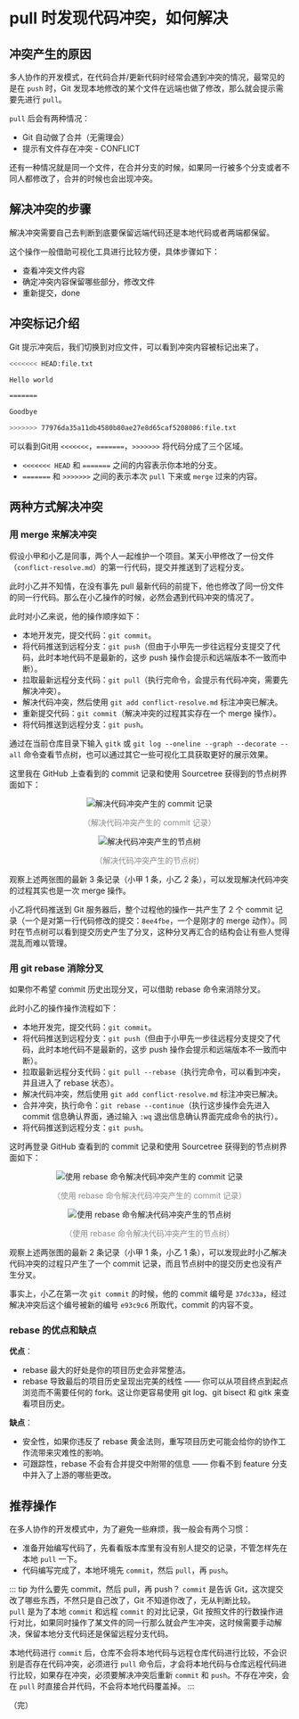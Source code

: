 # pull 时发现代码冲突，如何解决

## 冲突产生的原因

多人协作的开发模式，在代码合并/更新代码时经常会遇到冲突的情况，最常见的是在 `push` 时，Git 发现本地修改的某个文件在远端也做了修改，那么就会提示需要先进行 `pull`。

`pull` 后会有两种情况：

* Git 自动做了合并（无需理会）
* 提示有文件存在冲突 - CONFLICT

还有一种情况就是同一个文件，在合并分支的时候，如果同一行被多个分支或者不同人都修改了，合并的时候也会出现冲突。

## 解决冲突的步骤

解决冲突需要自己去判断到底要保留远端代码还是本地代码或者两端都保留。

这个操作一般借助可视化工具进行比较方便，具体步骤如下：

* 查看冲突文件内容
* 确定冲突内容保留哪些部分，修改文件
* 重新提交，done

## 冲突标记介绍

Git 提示冲突后，我们切换到对应文件，可以看到冲突内容被标记出来了。

```bash
<<<<<<< HEAD:file.txt

Hello world

=======

Goodbye

>>>>>>> 77976da35a11db4580b80ae27e8d65caf5208086:file.txt
```

可以看到Git用 `<<<<<<<`，`=======`，`>>>>>>>` 将代码分成了三个区域。

* `<<<<<<< HEAD` 和 `=======` 之间的内容表示你本地的分支。
* `=======` 和 `>>>>>>>` 之间的表示本次 `pull` 下来或 `merge` 过来的内容。

## 两种方式解决冲突

### 用 merge 来解决冲突

假设小甲和小乙是同事，两个人一起维护一个项目。某天小甲修改了一份文件（`conflict-resolve.md`）的第一行代码，提交并推送到了远程分支。

此时小乙并不知情，在没有事先 pull 最新代码的前提下，他也修改了同一份文件的同一行代码。那么在小乙操作的时候，必然会遇到代码冲突的情况了。

此时对小乙来说，他的操作顺序如下：

* 本地开发完，提交代码：`git commit`。
* 将代码推送到远程分支：`git push`（但由于小甲先一步往远程分支提交了代码，此时本地代码不是最新的，这步 push 操作会提示和远端版本不一致而中断）。
* 拉取最新远程分支代码：`git pull`（执行完命令，会提示有代码冲突，需要先解决冲突）。
* 解决代码冲突，然后使用 `git add conflict-resolve.md` 标注冲突已解决。
* 重新提交代码：`git commit`（解决冲突的过程其实存在一个 merge 操作）。
* 将代码推送到远程分支：`git push`。

通过在当前仓库目录下输入 `gitk` 或 `git log --oneline --graph --decorate --all` 命令查看节点树，也可以通过其它一些可视化工具获取更好的展示效果。

这里我在 GitHub 上查看到的 commit 记录和使用 Sourcetree 获得到的节点树界面如下：

<div style="text-align: center;">
  <img src="./assets/conflict-resolve-commits.png" alt="解决代码冲突产生的 commit 记录">
  <p style="text-align:center; color: #888;">（解决代码冲突产生的 commit 记录）</p>
</div>

<div style="text-align: center;">
  <img src="./assets/conflict-resolve-tree.png" alt="解决代码冲突产生的节点树">
  <p style="text-align:center; color: #888;">（解决代码冲突产生的节点树）</p>
</div>

观察上述两张图的最新 3 条记录（小甲 1 条，小乙 2 条），可以发现解决代码冲突的过程其实也是一次 merge 操作。

小乙将代码推送到 Git 服务器后，整个过程他的操作一共产生了 2 个 commit 记录（一个是对第一行代码修改的提交：`8ee4fbe`，一个是刚才的 merge 动作）。同时在节点树可以看到提交历史产生了分叉，这种分叉再汇合的结构会让有些人觉得混乱而难以管理。

### 用 git rebase 消除分叉

如果你不希望 commit 历史出现分叉，可以借助 rebase 命令来消除分叉。

此时小乙的操作操作流程如下：

* 本地开发完，提交代码：`git commit`。
* 将代码推送到远程分支：`git push`（但由于小甲先一步往远程分支提交了代码，此时本地代码不是最新的，这步 push 操作会提示和远端版本不一致而中断）。
* 拉取最新远程分支代码：`git pull --rebase`（执行完命令，可以看到冲突，并且进入了 rebase 状态）。
* 解决代码冲突，然后使用 `git add conflict-resolve.md` 标注冲突已解决。
* 合并冲突，执行命令：`git rebase --continue`（执行这步操作会先进入 commit 信息确认界面，通过输入 `:wq` 退出信息确认界面完成命令的执行）。
* 将代码推送到远程分支：`git push`。

这时再登录 GitHub 查看到的 commit 记录和使用 Sourcetree 获得到的节点树界面如下：

<div style="text-align: center;">
  <img src="./assets/conflict-resolve-using-rebase-commits.png" alt="使用 rebase 命令解决代码冲突产生的 commit 记录">
  <p style="text-align:center; color: #888;">（使用 rebase 命令解决代码冲突产生的 commit 记录）</p>
</div>

<div style="text-align: center;">
  <img src="./assets/conflict-resolve-using-rebase-tree.png" alt="使用 rebase 命令解决代码冲突产生的节点树">
  <p style="text-align:center; color: #888;">（使用 rebase 命令解决代码冲突产生的节点树）</p>
</div>

观察上述两张图的最新 2 条记录（小甲 1 条，小乙 1 条），可以发现此时小乙解决代码冲突的过程只产生了一个 commit 记录，而且节点树中的提交历史也没有产生分叉。

事实上，小乙在第一次 `git commit` 的时候，他的 commit 编号是 `37dc33a`，经过解决冲突后这个编号被新的编号 `e93c9c6` 所取代，commit 的内容不变。

### rebase 的优点和缺点

**优点**：

* rebase 最大的好处是你的项目历史会非常整洁。
* rebase 导致最后的项目历史呈现出完美的线性 —— 你可以从项目终点到起点浏览而不需要任何的 fork。这让你更容易使用 git log、git bisect 和 gitk 来查看项目历史。

**缺点**：

* 安全性，如果你违反了 rebase 黄金法则，重写项目历史可能会给你的协作工作流带来灾难性的影响。
* 可跟踪性，rebase 不会有合并提交中附带的信息 —— 你看不到 feature 分支中并入了上游的哪些更改。

## 推荐操作

在多人协作的开发模式中，为了避免一些麻烦，我一般会有两个习惯：

* 准备开始编写代码了，先看看版本库里有没有别人提交的记录，不管怎样先在本地 `pull` 一下。
* 代码编写完成了，本地环境先 `commit`，然后 `pull`，再 `push`。

::: tip 为什么要先 commit，然后 pull，再 push？
`commit` 是告诉 Git，这次提交改了哪些东西，不然只是自己改了，Git 不知道你改了，无从判断比较。  
`pull` 是为了本地 `commit` 和远程 `commit` 的对比记录，Git 按照文件的行数操作进行对比，如果同时操作了某文件的同一行那么就会产生冲突，这时候需要手动解决，保留本地分支代码还是保留远程分支代码。

本地代码进行 `commit` 后，仓库不会将本地代码与远程仓库代码进行比较，不会识别是否存在代码冲突，必须进行 `pull` 命令后，才会将本地代码与仓库远程代码进行比较，如果存在冲突，必须要解决冲突后重新 `commit` 和 `push`。不存在冲突，会在 `pull` 时直接合并代码，不会将本地代码覆盖掉。
:::

（完）
